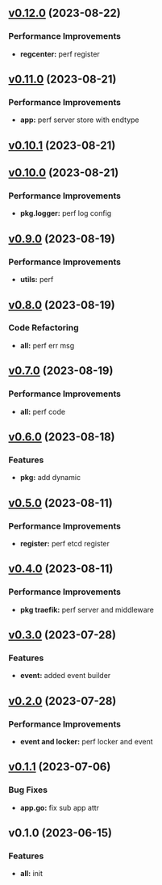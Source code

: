 
<a name="v0.12.0"></a>
## [v0.12.0](https://8.140.161.172/wangsb/wgateway/compare/v0.11.0...v0.12.0) (2023-08-22)

### Performance Improvements

* **regcenter:** perf register


<a name="v0.11.0"></a>
## [v0.11.0](https://8.140.161.172/wangsb/wgateway/compare/v0.10.1...v0.11.0) (2023-08-21)

### Performance Improvements

* **app:** perf server store with endtype


<a name="v0.10.1"></a>
## [v0.10.1](https://8.140.161.172/wangsb/wgateway/compare/v0.10.0...v0.10.1) (2023-08-21)


<a name="v0.10.0"></a>
## [v0.10.0](https://8.140.161.172/wangsb/wgateway/compare/v0.9.0...v0.10.0) (2023-08-21)

### Performance Improvements

* **pkg.logger:** perf log config


<a name="v0.9.0"></a>
## [v0.9.0](https://8.140.161.172/wangsb/wgateway/compare/v0.8.0...v0.9.0) (2023-08-19)

### Performance Improvements

* **utils:** perf


<a name="v0.8.0"></a>
## [v0.8.0](https://8.140.161.172/wangsb/wgateway/compare/v0.7.0...v0.8.0) (2023-08-19)

### Code Refactoring

* **all:** perf err msg


<a name="v0.7.0"></a>
## [v0.7.0](https://8.140.161.172/wangsb/wgateway/compare/v0.6.0...v0.7.0) (2023-08-19)

### Performance Improvements

* **all:** perf code


<a name="v0.6.0"></a>
## [v0.6.0](https://8.140.161.172/wangsb/wgateway/compare/v0.5.0...v0.6.0) (2023-08-18)

### Features

* **pkg:** add dynamic


<a name="v0.5.0"></a>
## [v0.5.0](https://8.140.161.172/wangsb/wgateway/compare/v0.4.0...v0.5.0) (2023-08-11)

### Performance Improvements

* **register:** perf etcd register


<a name="v0.4.0"></a>
## [v0.4.0](https://8.140.161.172/wangsb/wgateway/compare/v0.3.0...v0.4.0) (2023-08-11)

### Performance Improvements

* **pkg traefik:** perf server and middleware


<a name="v0.3.0"></a>
## [v0.3.0](https://8.140.161.172/wangsb/wgateway/compare/v0.2.0...v0.3.0) (2023-07-28)

### Features

* **event:** added event builder


<a name="v0.2.0"></a>
## [v0.2.0](https://8.140.161.172/wangsb/wgateway/compare/v0.1.1...v0.2.0) (2023-07-28)

### Performance Improvements

* **event and locker:** perf locker and event


<a name="v0.1.1"></a>
## [v0.1.1](https://8.140.161.172/wangsb/wgateway/compare/v0.1.0...v0.1.1) (2023-07-06)

### Bug Fixes

* **app.go:** fix sub app attr


<a name="v0.1.0"></a>
## v0.1.0 (2023-06-15)

### Features

* **all:** init

